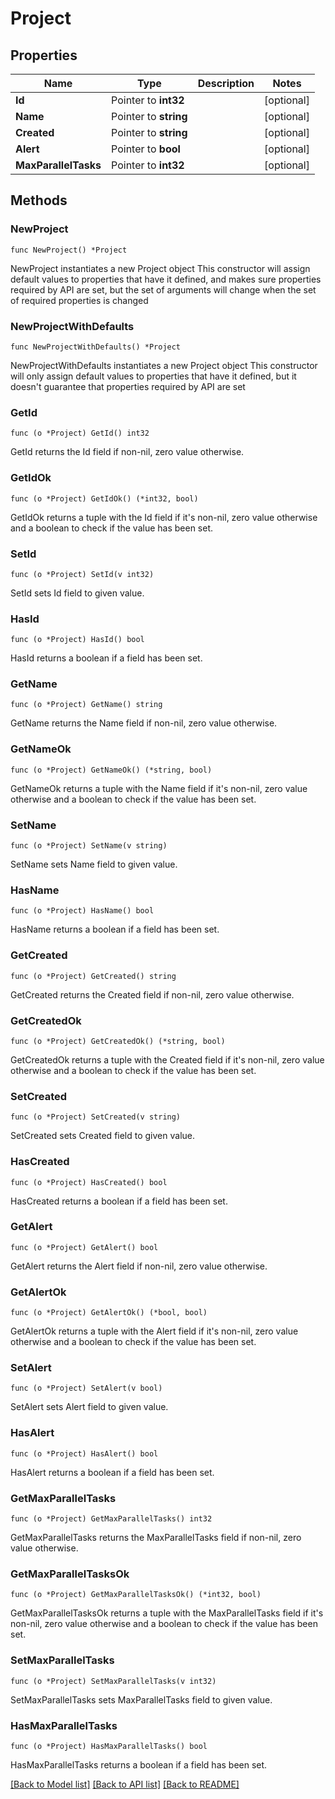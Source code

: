 # Project

## Properties

Name | Type | Description | Notes
------------ | ------------- | ------------- | -------------
**Id** | Pointer to **int32** |  | [optional] 
**Name** | Pointer to **string** |  | [optional] 
**Created** | Pointer to **string** |  | [optional] 
**Alert** | Pointer to **bool** |  | [optional] 
**MaxParallelTasks** | Pointer to **int32** |  | [optional] 

## Methods

### NewProject

`func NewProject() *Project`

NewProject instantiates a new Project object
This constructor will assign default values to properties that have it defined,
and makes sure properties required by API are set, but the set of arguments
will change when the set of required properties is changed

### NewProjectWithDefaults

`func NewProjectWithDefaults() *Project`

NewProjectWithDefaults instantiates a new Project object
This constructor will only assign default values to properties that have it defined,
but it doesn't guarantee that properties required by API are set

### GetId

`func (o *Project) GetId() int32`

GetId returns the Id field if non-nil, zero value otherwise.

### GetIdOk

`func (o *Project) GetIdOk() (*int32, bool)`

GetIdOk returns a tuple with the Id field if it's non-nil, zero value otherwise
and a boolean to check if the value has been set.

### SetId

`func (o *Project) SetId(v int32)`

SetId sets Id field to given value.

### HasId

`func (o *Project) HasId() bool`

HasId returns a boolean if a field has been set.

### GetName

`func (o *Project) GetName() string`

GetName returns the Name field if non-nil, zero value otherwise.

### GetNameOk

`func (o *Project) GetNameOk() (*string, bool)`

GetNameOk returns a tuple with the Name field if it's non-nil, zero value otherwise
and a boolean to check if the value has been set.

### SetName

`func (o *Project) SetName(v string)`

SetName sets Name field to given value.

### HasName

`func (o *Project) HasName() bool`

HasName returns a boolean if a field has been set.

### GetCreated

`func (o *Project) GetCreated() string`

GetCreated returns the Created field if non-nil, zero value otherwise.

### GetCreatedOk

`func (o *Project) GetCreatedOk() (*string, bool)`

GetCreatedOk returns a tuple with the Created field if it's non-nil, zero value otherwise
and a boolean to check if the value has been set.

### SetCreated

`func (o *Project) SetCreated(v string)`

SetCreated sets Created field to given value.

### HasCreated

`func (o *Project) HasCreated() bool`

HasCreated returns a boolean if a field has been set.

### GetAlert

`func (o *Project) GetAlert() bool`

GetAlert returns the Alert field if non-nil, zero value otherwise.

### GetAlertOk

`func (o *Project) GetAlertOk() (*bool, bool)`

GetAlertOk returns a tuple with the Alert field if it's non-nil, zero value otherwise
and a boolean to check if the value has been set.

### SetAlert

`func (o *Project) SetAlert(v bool)`

SetAlert sets Alert field to given value.

### HasAlert

`func (o *Project) HasAlert() bool`

HasAlert returns a boolean if a field has been set.

### GetMaxParallelTasks

`func (o *Project) GetMaxParallelTasks() int32`

GetMaxParallelTasks returns the MaxParallelTasks field if non-nil, zero value otherwise.

### GetMaxParallelTasksOk

`func (o *Project) GetMaxParallelTasksOk() (*int32, bool)`

GetMaxParallelTasksOk returns a tuple with the MaxParallelTasks field if it's non-nil, zero value otherwise
and a boolean to check if the value has been set.

### SetMaxParallelTasks

`func (o *Project) SetMaxParallelTasks(v int32)`

SetMaxParallelTasks sets MaxParallelTasks field to given value.

### HasMaxParallelTasks

`func (o *Project) HasMaxParallelTasks() bool`

HasMaxParallelTasks returns a boolean if a field has been set.


[[Back to Model list]](../README.md#documentation-for-models) [[Back to API list]](../README.md#documentation-for-api-endpoints) [[Back to README]](../README.md)


